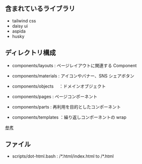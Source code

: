 ## 含まれているライブラリ

- tailwind css
- daisy ui
- aspida
- husky

## ディレクトリ構成

- components/layouts : ページレイアウトに関連する Component

- components/materials : アイコンやバナー、SNS シェアボタン

- components/objects 　：ドメインオブジェクト

- components/pages : ページコンポーネント

- components/parts : 再利用を目的としたコンポーネント

- components/templates ：繰り返しコンポーネントの wrap

[参考](https://www.wantedly.com/companies/noschool/post_articles/308035)

## ファイル

- scripts/dot-html.bash : /\*.html/index.html to /\*.html
